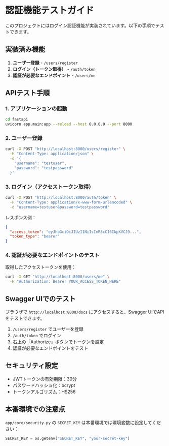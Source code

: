 # 認証機能テストガイド

このプロジェクトにはログイン認証機能が実装されています。以下の手順でテストできます。

## 実装済み機能

1. **ユーザー登録** - `/users/register`
2. **ログイン（トークン取得）** - `/auth/token`
3. **認証が必要なエンドポイント** - `/users/me`

## APIテスト手順

### 1. アプリケーションの起動

```bash
cd fastapi
uvicorn app.main:app --reload --host 0.0.0.0 --port 8000
```

### 2. ユーザー登録

```bash
curl -X POST "http://localhost:8000/users/register" \
  -H "Content-Type: application/json" \
  -d '{
    "username": "testuser",
    "password": "testpassword"
  }'
```

### 3. ログイン（アクセストークン取得）

```bash
curl -X POST "http://localhost:8000/auth/token" \
  -H "Content-Type: application/x-www-form-urlencoded" \
  -d "username=testuser&password=testpassword"
```

レスポンス例：
```json
{
  "access_token": "eyJhbGciOiJIUzI1NiIsInR5cCI6IkpXVCJ9...",
  "token_type": "bearer"
}
```

### 4. 認証が必要なエンドポイントのテスト

取得したアクセストークンを使用：

```bash
curl -X GET "http://localhost:8000/users/me" \
  -H "Authorization: Bearer YOUR_ACCESS_TOKEN_HERE"
```

## Swagger UIでのテスト

ブラウザで `http://localhost:8000/docs` にアクセスすると、Swagger UIでAPIをテストできます。

1. `/users/register` でユーザーを登録
2. `/auth/token` でログイン
3. 右上の「Authorize」ボタンでトークンを設定
4. 認証が必要なエンドポイントをテスト

## セキュリティ設定

- JWTトークンの有効期限：30分
- パスワードハッシュ化：bcrypt
- トークンアルゴリズム：HS256

## 本番環境での注意点

`app/core/security.py` の `SECRET_KEY` は本番環境では環境変数に設定してください：

```python
SECRET_KEY = os.getenv("SECRET_KEY", "your-secret-key")
```
